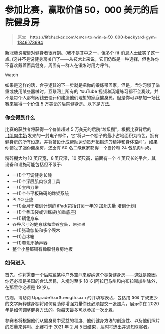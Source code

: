# 参加比赛，赢取价值 50，000 美元的后院健身房

> 原文：<https://lifehacker.com/enter-to-win-a-50-000-backyard-gym-1846073694>

新冠肺炎疫情对健身者很苛刻。(我不是其中之一，但多个 fit 消息人士证实了这一点。)这并不是说健身房关门了——从技术上来说，它们仍然是一种选择，但也许你不喜欢戴着面具健身，周围有一群人在锻炼时用力呼气。

Watch

如果是这样的话，合乎逻辑的下一步就是把你的锻炼带回家。但是，当你习惯了举重或使用某些器械时，互联网上所有的 YouTube 视频和汤罐练习都不会奏效。并不是每个人都有闲钱去设计和建造他们理想的家庭健身房。但是你可以参加一场比赛来赢得一个价值 5 万美元的后院健身房。以下是方法。

### 你会得到什么

比赛的获胜者将获得一个价值超过 5 万美元的后院“垃圾棚”，根据比赛背后的 [【肌肉牛奶](https://www.musclemilk.com/) 发来的一封电子邮件，它“将以一个棚子的最小占地面积为特色，拥有健身房的所有设施，并将被设计成帮助运动员开拓锻炼的精神和身体空间”。如果你错过了迷你健身房，还会有 50 名二级赢家获得一个壶铃和 24 包肌肉牛奶。

粉碎棚大约 10 英尺宽，8 英尺深，10 英尺高，前面有一个 4 英尺长的平台，其设备和设施可能包括但不限于:

*   一(1)个可调健身长凳
*   一(1)个深层肌肉恢复工具
*   一(1)套阻力带
*   一(1)个带平板砝码的蹲架系统
*   PLYO 坐垫
*   一(1)台用于培训计划的 iPad(包括订阅一年的 [加州力量](https://www.californiastrength.com/) 培训计划)
*   一(1)个拳击袋或训练袋(加重底座)
*   一(1)辆健身车
*   各种尺寸的健身球和壶铃套装，带挂架
*   一(1)张瑜伽垫和多个积木
*   一(1)台冰箱
*   一(1)套蓝牙扬声器
*   整个小屋都铺有橡胶健身房地板

### 如何进入

首先，你将需要一个后院或某种户外空间来容纳这个棚架健身房——这就是原因。你还必须是美国的合法居民，入境时至少 18 岁(阿拉巴马州和内布拉斯加州除外，在那里你必须是 19 岁)。

否则，请访问 UpgradeYourStrength.com 的并填写表格，包括用 500 字或更少的文字解释健身棚将如何帮助你增强力量你还必须提交一张照片，展示你在 2020 年是如何调整健身方法的。你每天最多可以参加一次比赛。

参赛者将根据他们从健身房中受益的程度、他们健身方法的创造性、以及他们照片的质量来评判。比赛将于 2021 年 2 月 5 日结束，届时将选出并通知获奖者。